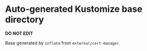 # Auto-generated Kustomize base directory
**DO NOT EDIT**

Base generated by `inflate` from `external/cert-manager`.
